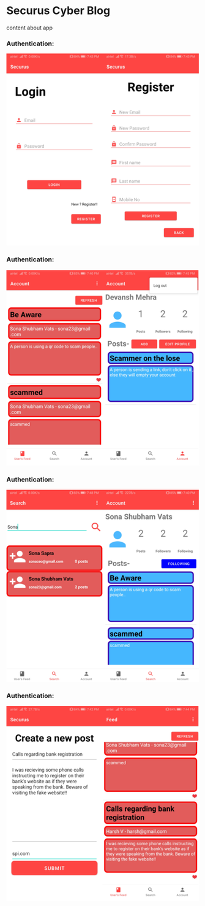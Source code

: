 # Securus Cyber Blog

content about app

### Authentication:

![Screenshot](Screenshots/3.PNG)

### Authentication:

![Screenshot](Screenshots/4.PNG)

### Authentication:

![Screenshot](Screenshots/5.PNG)

### Authentication:

![Screenshot](Screenshots/6.PNG)
